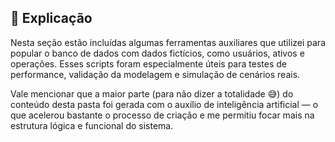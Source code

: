 ## 🧠 Explicação

Nesta seção estão incluídas algumas ferramentas auxiliares que utilizei para popular o banco de dados com dados fictícios, como usuários, ativos e operações. Esses scripts foram especialmente úteis para testes de performance, validação da modelagem e simulação de cenários reais.

Vale mencionar que a maior parte (para não dizer a totalidade 😅) do conteúdo desta pasta foi gerada com o auxílio de inteligência artificial — o que acelerou bastante o processo de criação e me permitiu focar mais na estrutura lógica e funcional do sistema.
